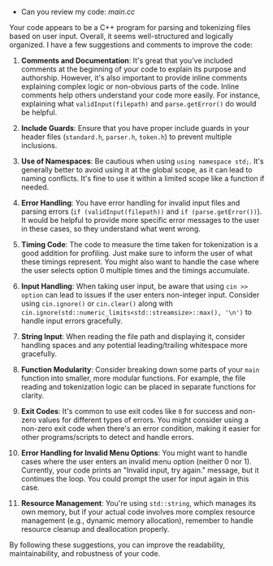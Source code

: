 - Can you review my code: $main.cc$

Your code appears to be a C++ program for parsing and tokenizing files based on user input. Overall, it seems well-structured and logically organized. I have a few suggestions and comments to improve the code:

1. **Comments and Documentation**:
   It's great that you've included comments at the beginning of your code to explain its purpose and authorship. However, it's also important to provide inline comments explaining complex logic or non-obvious parts of the code. Inline comments help others understand your code more easily. For instance, explaining what `validInput(filepath)` and `parse.getError()` do would be helpful.

2. **Include Guards**:
   Ensure that you have proper include guards in your header files (`standard.h`, `parser.h`, `token.h`) to prevent multiple inclusions.

3. **Use of Namespaces**:
   Be cautious when using `using namespace std;`. It's generally better to avoid using it at the global scope, as it can lead to naming conflicts. It's fine to use it within a limited scope like a function if needed.

4. **Error Handling**:
   You have error handling for invalid input files and parsing errors (`if (validInput(filepath))` and `if (parse.getError())`). It would be helpful to provide more specific error messages to the user in these cases, so they understand what went wrong.

5. **Timing Code**:
   The code to measure the time taken for tokenization is a good addition for profiling. Just make sure to inform the user of what these timings represent. You might also want to handle the case where the user selects option 0 multiple times and the timings accumulate.

6. **Input Handling**:
   When taking user input, be aware that using `cin >> option` can lead to issues if the user enters non-integer input. Consider using `cin.ignore()` or `cin.clear()` along with `cin.ignore(std::numeric_limits<std::streamsize>::max(), '\n')` to handle input errors gracefully.

7. **String Input**:
   When reading the file path and displaying it, consider handling spaces and any potential leading/trailing whitespace more gracefully.

8. **Function Modularity**:
   Consider breaking down some parts of your `main` function into smaller, more modular functions. For example, the file reading and tokenization logic can be placed in separate functions for clarity.

9. **Exit Codes**:
   It's common to use exit codes like `0` for success and non-zero values for different types of errors. You might consider using a non-zero exit code when there's an error condition, making it easier for other programs/scripts to detect and handle errors.

10. **Error Handling for Invalid Menu Options**:
    You might want to handle cases where the user enters an invalid menu option (neither 0 nor 1). Currently, your code prints an "Invalid input, try again." message, but it continues the loop. You could prompt the user for input again in this case.

11. **Resource Management**:
    You're using `std::string`, which manages its own memory, but if your actual code involves more complex resource management (e.g., dynamic memory allocation), remember to handle resource cleanup and deallocation properly.

By following these suggestions, you can improve the readability, maintainability, and robustness of your code.